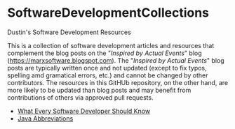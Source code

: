 # SoftwareDevelopmentCollections
Dustin's Software Development Resources

This is a collection of software development articles and resources that complement the blog posts on the "*Inspired by Actual Events*" blog (https://marxsoftware.blogspot.com). The "*Inspired by Actual Events*" blog posts are typically written once and not updated (except to fix typos, spelling amd gramatical errors, etc.) and cannot be changed by other contributors. The resources in this GitHUb repository, on the other hand, are more likely to be updated than blog posts and may benefit from contributions of others via approved pull requests.

* [What Every Software Developer Should Know](WhatEverySoftwareDeveloperShouldKnow.md)
* [Java Abbreviations](JavaAbbreviations.md)
